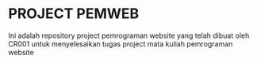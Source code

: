# PROJECT PEMWEB
Ini adalah repository project pemrograman website yang telah dibuat oleh CR001 untuk menyelesaikan tugas project mata kuliah pemrograman website